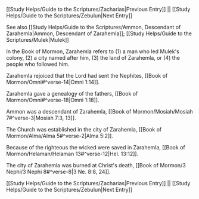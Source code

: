 [[Study Helps/Guide to the Scriptures/Zacharias|Previous Entry]]  ||  [[Study Helps/Guide to the Scriptures/Zebulun|Next Entry]]

 See also [[Study Helps/Guide to the Scriptures/Ammon, Descendant of Zarahemla|Ammon, Descendant of Zarahemla]]; [[Study Helps/Guide to the Scriptures/Mulek|Mulek]]

 In the Book of Mormon, Zarahemla refers to (1) a man who led Mulek's colony, (2) a city named after him, (3) the land of Zarahemla, or (4) the people who followed him.

 Zarahemla rejoiced that the Lord had sent the Nephites, [[Book of Mormon/Omni#^verse-14|Omni 1:14]].

 Zarahemla gave a genealogy of the fathers, [[Book of Mormon/Omni#^verse-18|Omni 1:18]].

 Ammon was a descendant of Zarahemla, [[Book of Mormon/Mosiah/Mosiah 7#^verse-3|Mosiah 7:3, 13]].

 The Church was established in the city of Zarahemla, [[Book of Mormon/Alma/Alma 5#^verse-2|Alma 5:2]].

 Because of the righteous the wicked were saved in Zarahemla, [[Book of Mormon/Helaman/Helaman 13#^verse-12|Hel. 13:12]].

 The city of Zarahemla was burned at Christ's death, [[Book of Mormon/3 Nephi/3 Nephi 8#^verse-8|3 Ne. 8:8, 24]].

[[Study Helps/Guide to the Scriptures/Zacharias|Previous Entry]]  ||  [[Study Helps/Guide to the Scriptures/Zebulun|Next Entry]]